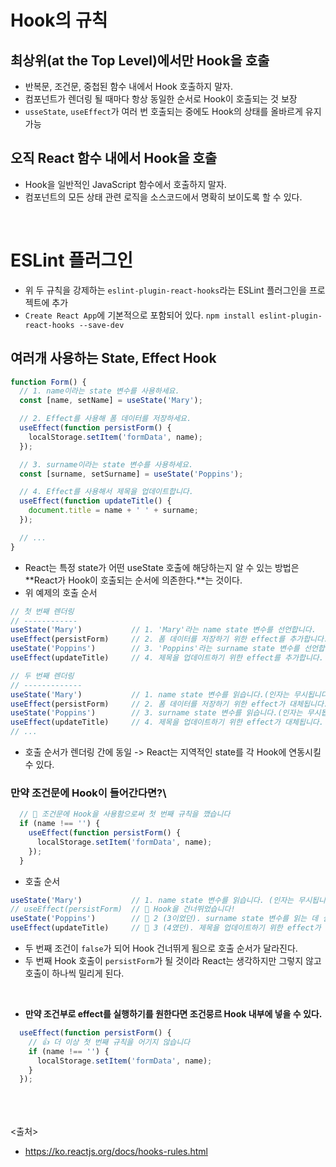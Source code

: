 # Hook의 규칙
## 최상위(at the Top Level)에서만 Hook을 호출
- 반복문, 조건문, 중첩된 함수 내에서 Hook 호출하지 말자.
- 컴포넌트가 렌더링 될 때마다 항상 동일한 순서로 Hook이 호출되는 것 보장
- `usseState`, `useEffect`가 여러 번 호출되는 중에도 Hook의 상태를 올바르게 유지 가능

## 오직 React 함수 내에서 Hook을 호출
- Hook을 일반적인 JavaScript 함수에서 호출하지 말자.
- 컴포넌트의 모든 상태 관련 로직을 소스코드에서 명확히 보이도록 할 수 있다.

<br>

# ESLint 플러그인
- 위 두 규칙을 강제하는 `eslint-plugin-react-hooks`라는 ESLint 플러그인을 프로젝트에 추가
- `Create React App`에 기본적으로 포함되어 있다.
`npm install eslint-plugin-react-hooks --save-dev`

## 여러개 사용하는 State, Effect Hook

```js
function Form() {
  // 1. name이라는 state 변수를 사용하세요.
  const [name, setName] = useState('Mary');

  // 2. Effect를 사용해 폼 데이터를 저장하세요.
  useEffect(function persistForm() {
    localStorage.setItem('formData', name);
  });

  // 3. surname이라는 state 변수를 사용하세요.
  const [surname, setSurname] = useState('Poppins');

  // 4. Effect를 사용해서 제목을 업데이트합니다.
  useEffect(function updateTitle() {
    document.title = name + ' ' + surname;
  });

  // ...
}
```

- React는 특정 state가 어떤 useState 호출에 해당하는지 알 수 있는 방법은 **React가 Hook이 호출되는 순서에 의존한다.**는 것이다.
- 위 예제의 호출 순서

```js
// 첫 번째 렌더링
// ------------
useState('Mary')           // 1. 'Mary'라는 name state 변수를 선언합니다.
useEffect(persistForm)     // 2. 폼 데이터를 저장하기 위한 effect를 추가합니다.
useState('Poppins')        // 3. 'Poppins'라는 surname state 변수를 선언합니다.
useEffect(updateTitle)     // 4. 제목을 업데이트하기 위한 effect를 추가합니다.

// 두 번째 렌더링
// -------------
useState('Mary')           // 1. name state 변수를 읽습니다.(인자는 무시됩니다)
useEffect(persistForm)     // 2. 폼 데이터를 저장하기 위한 effect가 대체됩니다.
useState('Poppins')        // 3. surname state 변수를 읽습니다.(인자는 무시됩니다)
useEffect(updateTitle)     // 4. 제목을 업데이트하기 위한 effect가 대체됩니다.
// ...
```

- 호출 순서가 렌더링 간에 동일 -> React는 지역적인 state를 각 Hook에 연동시킬 수 있다.

### 만약 조건문에 Hook이 들어간다면?\

```js
  // 🔴 조건문에 Hook을 사용함으로써 첫 번째 규칙을 깼습니다
  if (name !== '') {
    useEffect(function persistForm() {
      localStorage.setItem('formData', name);
    });
  }
```

- 호출 순서

```js
useState('Mary')           // 1. name state 변수를 읽습니다. (인자는 무시됩니다)
// useEffect(persistForm)  // 🔴 Hook을 건너뛰었습니다!
useState('Poppins')        // 🔴 2 (3이었던). surname state 변수를 읽는 데 실패했습니다.
useEffect(updateTitle)     // 🔴 3 (4였던). 제목을 업데이트하기 위한 effect가 대체되는 데 실패했습니다.
```

- 두 번째 조건이 `false`가 되어 Hook 건너뛰게 됨으로 호출 순서가 달라진다.
- 두 번째 Hook 호출이 `persistForm`가 될 것이라 React는 생각하지만 그렇지 않고 호출이 하나씩 밀리게 된다.
<br>

- **만약 조건부로 effect를 실행하기를 원한다면 조건뭉르 Hook 내부에 넣을 수 있다.**

```js
  useEffect(function persistForm() {
    // 👍 더 이상 첫 번째 규칙을 어기지 않습니다
    if (name !== '') {
      localStorage.setItem('formData', name);
    }
  });
```


<br><br><br>
<출처>
- https://ko.reactjs.org/docs/hooks-rules.html
